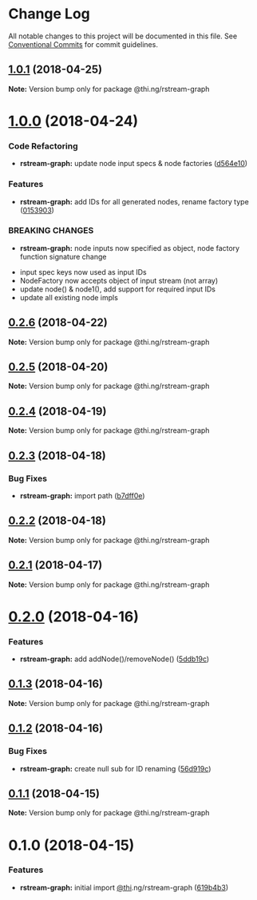 # Change Log

All notable changes to this project will be documented in this file.
See [Conventional Commits](https://conventionalcommits.org) for commit guidelines.

<a name="1.0.1"></a>
## [1.0.1](https://github.com/thi-ng/umbrella/compare/@thi.ng/rstream-graph@1.0.0...@thi.ng/rstream-graph@1.0.1) (2018-04-25)




**Note:** Version bump only for package @thi.ng/rstream-graph

<a name="1.0.0"></a>
# [1.0.0](https://github.com/thi-ng/umbrella/compare/@thi.ng/rstream-graph@0.2.6...@thi.ng/rstream-graph@1.0.0) (2018-04-24)


### Code Refactoring

* **rstream-graph:** update node input specs & node factories ([d564e10](https://github.com/thi-ng/umbrella/commit/d564e10))


### Features

* **rstream-graph:** add IDs for all generated nodes, rename factory type ([0153903](https://github.com/thi-ng/umbrella/commit/0153903))


### BREAKING CHANGES

* **rstream-graph:** node inputs now specified as object, node factory function
signature change

- input spec keys now used as input IDs
- NodeFactory now accepts object of input stream (not array)
- update node() & node1(), add support for required input IDs
- update all existing node impls




<a name="0.2.6"></a>
## [0.2.6](https://github.com/thi-ng/umbrella/compare/@thi.ng/rstream-graph@0.2.5...@thi.ng/rstream-graph@0.2.6) (2018-04-22)




**Note:** Version bump only for package @thi.ng/rstream-graph

<a name="0.2.5"></a>
## [0.2.5](https://github.com/thi-ng/umbrella/compare/@thi.ng/rstream-graph@0.2.4...@thi.ng/rstream-graph@0.2.5) (2018-04-20)




**Note:** Version bump only for package @thi.ng/rstream-graph

<a name="0.2.4"></a>
## [0.2.4](https://github.com/thi-ng/umbrella/compare/@thi.ng/rstream-graph@0.2.3...@thi.ng/rstream-graph@0.2.4) (2018-04-19)




**Note:** Version bump only for package @thi.ng/rstream-graph

<a name="0.2.3"></a>
## [0.2.3](https://github.com/thi-ng/umbrella/compare/@thi.ng/rstream-graph@0.2.2...@thi.ng/rstream-graph@0.2.3) (2018-04-18)


### Bug Fixes

* **rstream-graph:** import path ([b7dff0e](https://github.com/thi-ng/umbrella/commit/b7dff0e))




<a name="0.2.2"></a>
## [0.2.2](https://github.com/thi-ng/umbrella/compare/@thi.ng/rstream-graph@0.2.1...@thi.ng/rstream-graph@0.2.2) (2018-04-18)




**Note:** Version bump only for package @thi.ng/rstream-graph

<a name="0.2.1"></a>
## [0.2.1](https://github.com/thi-ng/umbrella/compare/@thi.ng/rstream-graph@0.2.0...@thi.ng/rstream-graph@0.2.1) (2018-04-17)




**Note:** Version bump only for package @thi.ng/rstream-graph

<a name="0.2.0"></a>
# [0.2.0](https://github.com/thi-ng/umbrella/compare/@thi.ng/rstream-graph@0.1.3...@thi.ng/rstream-graph@0.2.0) (2018-04-16)


### Features

* **rstream-graph:** add addNode()/removeNode() ([5ddb19c](https://github.com/thi-ng/umbrella/commit/5ddb19c))




<a name="0.1.3"></a>
## [0.1.3](https://github.com/thi-ng/umbrella/compare/@thi.ng/rstream-graph@0.1.2...@thi.ng/rstream-graph@0.1.3) (2018-04-16)




**Note:** Version bump only for package @thi.ng/rstream-graph

<a name="0.1.2"></a>
## [0.1.2](https://github.com/thi-ng/umbrella/compare/@thi.ng/rstream-graph@0.1.1...@thi.ng/rstream-graph@0.1.2) (2018-04-16)


### Bug Fixes

* **rstream-graph:** create null sub for ID renaming ([56d919c](https://github.com/thi-ng/umbrella/commit/56d919c))




<a name="0.1.1"></a>
## [0.1.1](https://github.com/thi-ng/umbrella/compare/@thi.ng/rstream-graph@0.1.0...@thi.ng/rstream-graph@0.1.1) (2018-04-15)




**Note:** Version bump only for package @thi.ng/rstream-graph

<a name="0.1.0"></a>
# 0.1.0 (2018-04-15)


### Features

* **rstream-graph:** initial import [@thi](https://github.com/thi).ng/rstream-graph ([619b4b3](https://github.com/thi-ng/umbrella/commit/619b4b3))
